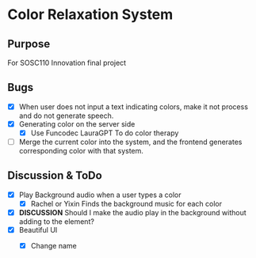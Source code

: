 # Color Relaxation System 

## Purpose


For SOSC110 Innovation final project


## Bugs

- [x] When user does not input a text indicating colors, make it not process and do not generate speech.
- [x] Generating color on the server side
    - [x] Use Funcodec LauraGPT To do color therapy
- [ ] Merge the current color into the system, and the frontend generates corresponding color with that system.

## Discussion & ToDo 

- [x] Play Background audio when a user types a color
    - [x] Rachel or Yixin Finds the background music for each color
- [x] __DISCUSSION__ Should I make the audio play in the background without adding to the element?
- [x] Beautiful UI 
    - [x] Change name

